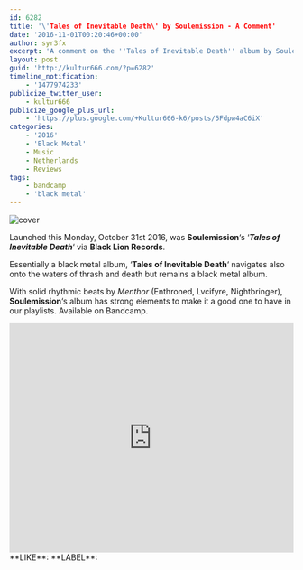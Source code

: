 ```yaml
---
id: 6282
title: '\'Tales of Inevitable Death\' by Soulemission - A Comment'
date: '2016-11-01T00:20:46+00:00'
author: syr3fx
excerpt: 'A comment on the ''Tales of Inevitable Death'' album by Soulemission (2016).'
layout: post
guid: 'http://kultur666.com/?p=6282'
timeline_notification:
    - '1477974233'
publicize_twitter_user:
    - kultur666
publicize_google_plus_url:
    - 'https://plus.google.com/+Kultur666-k6/posts/5Fdpw4aC6iX'
categories:
    - '2016'
    - 'Black Metal'
    - Music
    - Netherlands
    - Reviews
tags:
    - bandcamp
    - 'black metal'
---
```


![cover](http://localhost:8080/wp-content/uploads/2016/10/cover7.jpg?w=680)

Launched this Monday, October 31st 2016, was **Soulemission**‘s ‘***Tales of Inevitable Death***‘ via **Black Lion Records**.

Essentially a black metal album, ‘**Tales of Inevitable Death**‘ navigates also onto the waters of thrash and death but remains a black metal album.

With solid rhythmic beats by *Menthor* (Enthroned, Lvcifyre, Nightbringer), **Soulemission**‘s album has strong elements to make it a good one to have in our playlists. Available on Bandcamp.

<iframe style="border: 0; width: 100%; height: 406px;" src="https://bandcamp.com/EmbeddedPlayer/album=367053610/size=large/bgcol=333333/linkcol=e99708/tracklist=false/transparent=true/" seamless></iframe>
**LIKE**: <https://www.facebook.com/Soulemission>
**LABEL**: <http://store.blacklion.nu/>